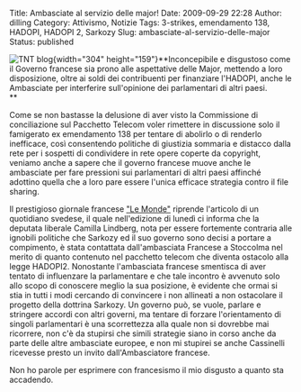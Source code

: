 Title: Ambasciate al servizio delle major!
Date: 2009-09-29 22:28
Author: dilling
Category: Attivismo, Notizie
Tags: 3-strikes, emendamento 138, HADOPI, HADOPI 2, Sarkozy
Slug: ambasciate-al-servizio-delle-major
Status: published

![TNT blog](http://fr.readwriteweb.com/wp-content/uploads/2009/09/corruption.jpg){width="304" height="159"}**Inconcepibile e disgustoso come il Governo francese sia prono alle aspettative delle Major, mettendo a loro disposizione, oltre ai soldi dei contribuenti per finanziare l'HADOPI, anche le Ambasciate per interferire sull'opinione dei parlamentari di altri paesi.  
**

<!--more-->Come se non bastasse la delusione di aver visto la Commissione di conciliazione sul Pacchetto Telecom voler rimettere in discussione solo il famigerato ex emendamento 138 per tentare di abolirlo o di renderlo inefficace, così consentendo politiche di giustizia sommaria e distacco dalla rete per i sospetti di condividere in rete opere coperte da copyright, veniamo anche a sapere che il governo francese muove anche le ambasciate per fare pressioni sui parlamentari di altri paesi affinché adottino quella che a loro pare essere l'unica efficace strategia contro il file sharing.  
Il prestigioso giornale francese ["Le Monde"](http://www.lemonde.fr/technologies/article/2009/09/29/hadopi-une-deputee-suedoise-accuse-la-france-d-avoir-tente-de-l-influencer_1246566_651865.html#ens_id=1232569) riprende l'articolo di un quotidiano svedese, il quale nell'edizione di lunedì ci informa che la deputata liberale Camilla Lindberg, nota per essere fortemente contraria alle ignobili politiche che Sarkozy ed il suo governo sono decisi a portare a compimento, è stata contattata dall'ambasciata Francese a Stoccolma nel merito di quanto contenuto nel pacchetto telecom che diventa ostacolo alla legge HADOPI2. Nonostante l'ambasciata francese smentisca di aver tentato di influenzare la parlamentare e che tale incontro è avvenuto solo allo scopo di conoscere meglio la sua posizione, è evidente che ormai si stia in tutti i modi cercando di convincere i non allineati a non ostacolare il progetto della dottrina Sarkozy. Un governo può, se vuole, parlare e stringere accordi con altri governi, ma tentare di forzare l'orientamento di singoli parlamentari è una scorrettezza alla quale non si dovrebbe mai ricorrere, non c'è da stupirsi che simili strategie siano in corso anche da parte delle altre ambasciate europee, e non mi stupirei se anche Cassinelli ricevesse presto un invito dall'Ambasciatore francese.

Non ho parole per esprimere con francesismo il mio disgusto a quanto sta accadendo.
